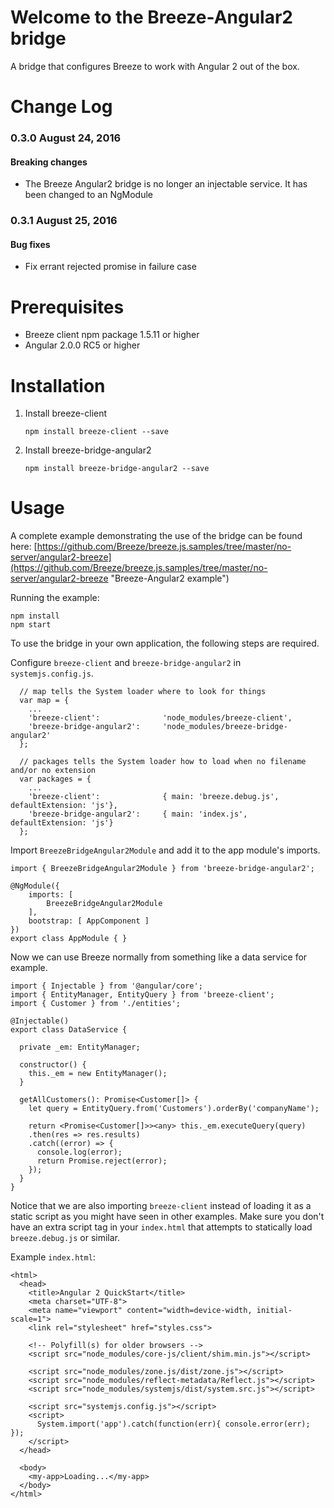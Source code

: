 # Welcome to the Breeze-Angular2 bridge #

A bridge that configures Breeze to work with Angular 2 out of the box.

# Change Log #

### 0.3.0 August 24, 2016 ###

#### Breaking changes ####
- The Breeze Angular2 bridge is no longer an injectable service. It has been changed to an NgModule

### 0.3.1 August 25, 2016 ###

#### Bug fixes ####
- Fix errant rejected promise in failure case

# Prerequisites #

- Breeze client npm package 1.5.11 or higher
- Angular 2.0.0 RC5 or higher

# Installation #

1. Install breeze-client

	`npm install breeze-client --save`

2. Install breeze-bridge-angular2

	`npm install breeze-bridge-angular2 --save`

# Usage #

A complete example demonstrating the use of the bridge can be found here: [https://github.com/Breeze/breeze.js.samples/tree/master/no-server/angular2-breeze](https://github.com/Breeze/breeze.js.samples/tree/master/no-server/angular2-breeze "Breeze-Angular2 example")

Running the example:

	npm install
	npm start

To use the bridge in your own application, the following steps are required.

Configure `breeze-client` and `breeze-bridge-angular2` in `systemjs.config.js`.

```
  // map tells the System loader where to look for things
  var map = {
    ...
    'breeze-client':              'node_modules/breeze-client',
    'breeze-bridge-angular2':     'node_modules/breeze-bridge-angular2'
  };

  // packages tells the System loader how to load when no filename and/or no extension
  var packages = {
    ...
    'breeze-client':              { main: 'breeze.debug.js', defaultExtension: 'js'},
    'breeze-bridge-angular2':     { main: 'index.js', defaultExtension: 'js'}
  };
```

Import `BreezeBridgeAngular2Module` and add it to the app module's imports.

```
import { BreezeBridgeAngular2Module } from 'breeze-bridge-angular2';
```

```
@NgModule({
    imports: [
        BreezeBridgeAngular2Module
    ],
    bootstrap: [ AppComponent ]
})
export class AppModule { }
```

Now we can use Breeze normally from something like a data service for example.

```
import { Injectable } from '@angular/core';
import { EntityManager, EntityQuery } from 'breeze-client';
import { Customer } from './entities';

@Injectable()
export class DataService {

  private _em: EntityManager;

  constructor() {
    this._em = new EntityManager();
  }

  getAllCustomers(): Promise<Customer[]> {
    let query = EntityQuery.from('Customers').orderBy('companyName');

    return <Promise<Customer[]>><any> this._em.executeQuery(query)
    .then(res => res.results)
    .catch((error) => {
      console.log(error);
      return Promise.reject(error);
    });
  }
}
```

Notice that we are also importing `breeze-client` instead of loading it as a static script as you might have seen in other examples. Make sure you don't have an extra script tag in your `index.html` that attempts to statically load `breeze.debug.js` or similar.

Example `index.html`:
```
<html>
  <head>
    <title>Angular 2 QuickStart</title>
    <meta charset="UTF-8">
    <meta name="viewport" content="width=device-width, initial-scale=1">
    <link rel="stylesheet" href="styles.css">

    <!-- Polyfill(s) for older browsers -->
    <script src="node_modules/core-js/client/shim.min.js"></script>

    <script src="node_modules/zone.js/dist/zone.js"></script>
    <script src="node_modules/reflect-metadata/Reflect.js"></script>
    <script src="node_modules/systemjs/dist/system.src.js"></script>

    <script src="systemjs.config.js"></script>
    <script>
      System.import('app').catch(function(err){ console.error(err); });
    </script>
  </head>

  <body>
    <my-app>Loading...</my-app>
  </body>
</html>
```

